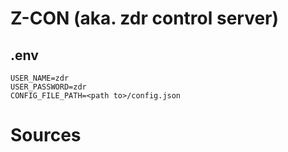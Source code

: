 # Z-CON (aka. zdr control server)

## .env
```
USER_NAME=zdr
USER_PASSWORD=zdr
CONFIG_FILE_PATH=<path to>/config.json
```

# Sources